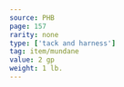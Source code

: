 ```yaml
---
source: PHB
page: 157
rarity: none
type: ['tack and harness']
tag: item/mundane
value: 2 gp
weight: 1 lb.
---
```



